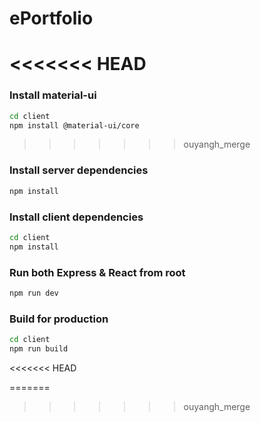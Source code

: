 # ePortfolio

<<<<<<< HEAD
=======
### Install material-ui

```bash
cd client
npm install @material-ui/core
```

>>>>>>> ouyangh_merge
### Install server dependencies

```bash
npm install
```

### Install client dependencies

```bash
cd client
npm install
```

### Run both Express & React from root

```bash
npm run dev
```

### Build for production

```bash
cd client
npm run build
```
<<<<<<< HEAD


=======
>>>>>>> ouyangh_merge
